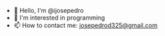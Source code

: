 - 👋 Hello, I'm @ijosepedro
- 👀 I'm interested in programming
- 📫 How to contact me: josepedrod325@gmail.com

<!---
ijosepedro/ijosepedro is a ✨ special ✨ repository because its `README.md` (this file) appears on your GitHub profile.
You can click the Preview link to take a look at your changes.
--->
